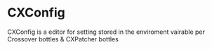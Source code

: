# CXConfig

CXConfig is a editor for setting stored in the enviroment vairable per Crossover bottles & CXPatcher bottles
